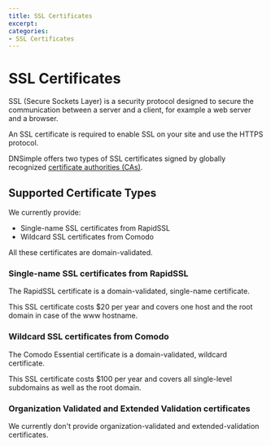 ```yaml
---
title: SSL Certificates
excerpt: 
categories:
- SSL Certificates
---
```


# SSL Certificates

SSL (Secure Sockets Layer) is a security protocol designed to secure the communication between a server and a client, for example a web server and a browser.

An SSL certificate is required to enable SSL on your site and use the HTTPS protocol.

DNSimple offers two types of SSL certificates signed by globally recognized [certificate authorities (CAs)](/articles/what-is-a-certificate-authority).


## Supported Certificate Types

We currently provide:

- Single-name SSL certificates from RapidSSL
- Wildcard SSL certificates from Comodo

All these certificates are domain-validated.

### Single-name SSL certificates from RapidSSL

The RapidSSL certificate is a domain-validated, single-name certificate.

This SSL certificate costs $20 per year and covers one host and the root domain in case of the www hostname.

### Wildcard SSL certificates from Comodo

The Comodo Essential certificate is a domain-validated, wildcard certificate.

This SSL certificate costs $100 per year and covers all single-level subdomains as well as the root domain.

### Organization Validated and Extended Validation certificates

We currently don't provide organization-validated and extended-validation certificates.

